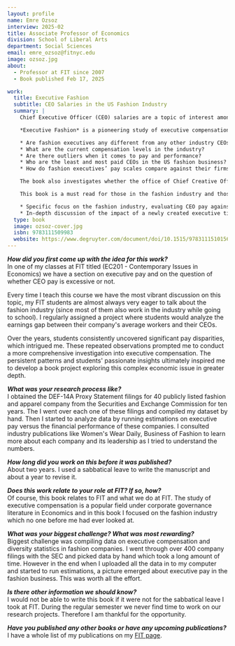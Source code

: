 ```yaml
---
layout: profile
name: Emre Ozsoz
interview: 2025-02
title: Associate Professor of Economics
division: School of Liberal Arts
department: Social Sciences
email: emre_ozsoz@fitnyc.edu
image: ozsoz.jpg
about:
  - Professor at FIT since 2007
  - Book published Feb 17, 2025

work:
  title: Executive Fashion
  subtitle: CEO Salaries in the US Fashion Industry
  summary: |
    Chief Executive Officer (CEO) salaries are a topic of interest among the public and academics in the US as well as the world over. They have also been studied by many academics but few have looked at CEO pay in the fashion business.

    *Executive Fashion* is a pioneering study of executive compensation in the US fashion business. It explores the following questions and more:

    * Are fashion executives any different from any other industry CEOs when it comes to pay?
    * What are the current compensation levels in the industry?
    * Are there outliers when it comes to pay and performance?
    * Who are the least and most paid CEOs in the US fashion business?
    * How do fashion executives’ pay scales compare against their firms’ performance metrics?

    The book also investigates whether the office of Chief Creative Officer, a title that emerged in the 1990s, has an impact on company performance. It provides comparisons on CCO compensations across companies, and explores the diversity of the fashion business, looking at how minorities and women fare in the industry with regard to salaries. It also discusses the effects of the COVID-19 pandemic on the fashion industry, analyzing which companies were able to adapt to the new retail landscape and which ones were not.

    This book is a must read for those in the fashion industry and those interested in corporate governance in general.

    * Specific focus on the fashion industry, evaluating CEO pay against firm performance.
    * In-depth discussion of the impact of a newly created executive title, the chief creator officer (CCO).
  type: book
  image: ozsoz-cover.jpg
  isbn: 9783111509983
  website: https://www.degruyter.com/document/doi/10.1515/9783111510156/html
---
```

***How did you first come up with the idea for this work?***  
In one of my classes at FIT titled (EC201 - Contemporary Issues in Economics) we have a section on executive pay and on the question of whether CEO pay is excessive or not.  

Every time I teach this course we have the most vibrant discussion on this topic, my FIT students are almost always very eager to talk about the fashion industry (since most of them also work in the industry while going to school). I regularly assigned a project where students would analyze the earnings gap between their company's average workers and their CEOs.  

Over the years, students consistently uncovered significant pay disparities, which intrigued me. These repeated observations prompted me to conduct a more comprehensive investigation into executive compensation. The persistent patterns and students' passionate insights ultimately inspired me to develop a book project exploring this complex economic issue in greater depth.

***What was your research process like?***  
I obtained the DEF-14A Proxy Statement filings for 40 publicly listed fashion and apparel company from the Securities and Exchange Commission for ten years. The I went over each one of these filings and compiled my dataset by hand. Then I started to analyze data by running estimations on executive pay versus the financial performance of these companies. I consulted industry publications like Women's Wear Daily, Business of Fashion to learn more about each company and its leadership as I tried to understand the numbers. 

***How long did you work on this before it was published?***  
About two years. I used a sabbatical leave to write the manuscript and about a year to revise it. 

***Does this work relate to your role at FIT? If so, how?***  
Of course, this book relates to FIT and what we do at FIT. The study of executive compensation is a popular field under corporate governance literature in Economics and in this book I focused on the fashion industry which no one before me had ever looked at. 

***What was your biggest challenge? What was most rewarding?***  
Biggest challenge was compiling data on executive compensation and diversity statistics in fashion companies. I went through over 400 company filings with the SEC and picked data by hand which took a long amount of time. However in the end when I uploaded all the data in to my computer and started to run estimations, a picture emerged about executive pay in the fashion business.  This was worth all the effort. 

***Is there other information we should know?***  
I would not be able to write this book if it were not for the sabbatical leave I took at FIT. During the regular semester we never find time to work on our research projects. Therefore I am thankful for the opportunity. 

***Have you published any other books or have any upcoming publications?***  
I have a whole list of my publications on my [FIT page](https://www.fitnyc.edu/creative-nexus/faculty/directory/ozsoz-emre.php).
